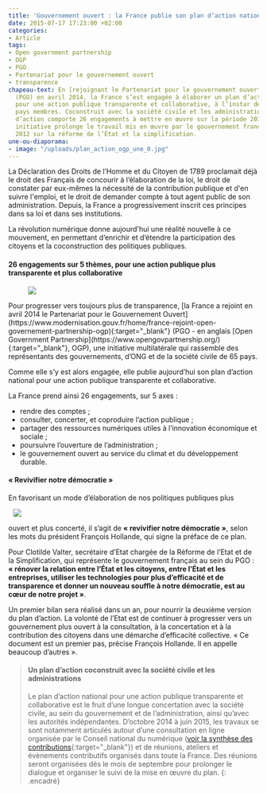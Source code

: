 ```yaml
---
title: 'Gouvernement ouvert : la France publie son plan d’action national'
date: 2015-07-17 17:23:00 +02:00
categories:
- Article
tags:
- Open government partnership
- OGP
- PGO
- Partenariat pour le gouvernement ouvert
- transparence
chapeau-text: En [rejoignant le Partenariat pour le gouvernement ouvert](https://www.modernisation.gouv.fr/home/france-rejoint-open-governement-partnership-ogp){:target="_blank"}
  (PGO) en avril 2014, la France s’est engagée à élaborer un plan d’action national
  pour une action publique transparente et collaborative, à l’instar des 64 autres
  pays membres. Coconstruit avec la société civile et les administrations, ce plan
  d’action comporte 26 engagements à mettre en œuvre sur la période 2015-2017. Cette
  initiative prolonge le travail mis en œuvre par le gouvernement français depuis
  2012 sur la réforme de l’État et la simplification.
une-ou-diaporama:
- image: "/uploads/plan_action_ogp_une_0.jpg"
---
```


La Déclaration des Droits de l’Homme et du Citoyen de 1789 proclamait déjà le droit des Français de concourir à l’élaboration de la loi, le droit de constater par eux-mêmes la nécessité de la contribution publique et d'en suivre l'emploi, et le droit de demander compte à tout agent public de son administration. Depuis, la France a progressivement inscrit ces principes dans sa loi et dans ses institutions.

La révolution numérique donne aujourd'hui une réalité nouvelle à ce mouvement, en permettant d’enrichir et d’étendre la participation des citoyens et la coconstruction des politiques publiques.

 

#### **26 engagements sur 5 thèmes, pour une action publique plus transparente et plus collaborative**
<figure class='image-left' style='width: 20%; margin-right: 10px;'>
<img src="/uploads/logo_ogp.png"/></figure>Pour progresser vers toujours plus de transparence, [la France a rejoint en avril 2014 le Partenariat pour le Gouvernement Ouvert](https://www.modernisation.gouv.fr/home/france-rejoint-open-governement-partnership-ogp){:target="_blank"} (PGO - en anglais [Open Government Partnership](https://www.opengovpartnership.org/){:target="_blank"}, OGP), une initiative multilatérale qui rassemble des représentants des gouvernements, d’ONG et de la société civile de 65 pays.

Comme elle s’y est alors engagée, elle publie aujourd’hui son plan d’action national pour une action publique transparente et collaborative.

La France prend ainsi 26 engagements, sur 5 axes :
* rendre des comptes ;
* consulter, concerter, et coproduire l’action publique ;
* partager des ressources numériques utiles à l’innovation économique et sociale ;
* poursuivre l’ouverture de l’administration ;
* le gouvernement ouvert au service du climat et du développement durable.

#### **« Revivifier notre démocratie »**
En favorisant un mode d’élaboration de nos politiques publiques plus <figure class='image-right' style='width: 40%; margin-left: 10px;'>
<img src="/uploads/signature_planogp.jpg"/></figure>ouvert et plus concerté, il s’agit de **« revivifier notre démocratie »**, selon les mots du président François Hollande, qui signe la préface de ce plan.

Pour Clotilde Valter, secrétaire d’Etat chargée de la Réforme de l’Etat et de la Simplification, qui représente le gouvernement français au sein du PGO : **« rénover la relation entre l’État et les citoyens, entre l’État et les entreprises, utiliser les technologies pour plus d’efficacité et de transparence et donner un nouveau souffle à notre démocratie, est au cœur de notre projet »**.

Un premier bilan sera réalisé dans un an, pour nourrir la deuxième version du plan d’action. La volonté de l’Etat est de continuer à progresser vers un gouvernement plus ouvert à la consultation, à la concertation et à la contribution des citoyens dans une démarche d’efficacité collective. « Ce document est un premier pas, précise François Hollande. Il en appelle beaucoup d’autres ».

> #### **Un plan d’action coconstruit avec la société civile et les administrations**
> Le plan d’action national pour une action publique transparente et collaborative est le fruit d’une longue concertation avec la société civile, au sein du gouvernement et de l’administration, ainsi qu’avec les autorités indépendantes. D’octobre 2014 à juin 2015, les travaux se sont notamment articulés autour d’une consultation en ligne organisée par le Conseil national du numérique ([voir la synthèse des contributions](https://contribuez.cnnumerique.fr/consultation/95/synthese){:target="_blank"}) et de réunions, ateliers et évènements contributifs organisés dans toute la France.
> Des réunions seront organisées dès le mois de septembre pour prolonger le dialogue et organiser le suivi de la mise en œuvre du plan.
> {: .encadré}


